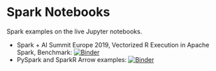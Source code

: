 # Spark Notebooks

Spark examples on the live Jupyter notebooks.

  - Spark + AI Summit Europe 2019, Vectorized R Execution in Apache Spark, Benchmark: [![Binder](https://mybinder.org/badge_logo.svg)](https://mybinder.org/v2/gh/HyukjinKwon/spark-notebooks/master?filepath=SAIS-2019.ipynb) 
  - PySpark and SparkR Arrow examples: [![Binder](https://mybinder.org/badge_logo.svg)](https://mybinder.org/v2/gh/HyukjinKwon/spark-notebooks/master?filepath=spark-arrow.ipynb)

